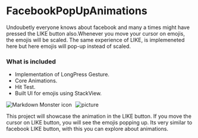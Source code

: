 # FacebookPopUpAnimations
   
   Undoubetly everyone knows about facebook and many a times might have pressed the LIKE button also.Whenever you move your               cursor on emojis, the emojis will be scaled. The same experience of LIKE, is implemeneted here but here emojis will pop-up instead of scaled.
   
   ### What is included 
   - Implementation of LongPress Gesture.
   - Core Animations.
   - Hit Test.
   - Built UI for emojis using StackView.
   
   
  
   ![picture](myDesktop/Emojis.png)
   <img src="/Users/AshwiniShalke/MyDesktop/Emojis.png"
   alt="Markdown Monster icon"
   style="float: left; margin-right: 10px;" />
   
   This project will showcase the animation in the LIKE button. If you move the cursor on LIKE button, you will see the emojis popping up. Its very similar to facebook LIKE button, with this you can explore about animations. 
   
   ##
